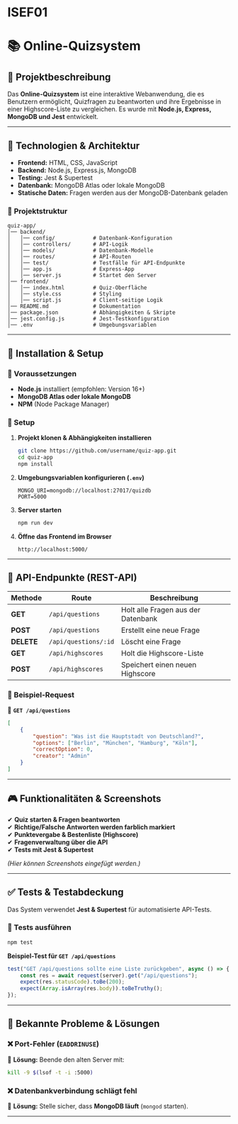 # ISEF01
# 📚 Online-Quizsystem

## 📌 Projektbeschreibung
Das **Online-Quizsystem** ist eine interaktive Webanwendung, die es Benutzern ermöglicht, Quizfragen zu beantworten und ihre Ergebnisse in einer Highscore-Liste zu vergleichen. Es wurde mit **Node.js, Express, MongoDB und Jest** entwickelt.

---

## 🔧 Technologien & Architektur
- **Frontend:** HTML, CSS, JavaScript
- **Backend:** Node.js, Express.js, MongoDB
- **Testing:** Jest & Supertest
- **Datenbank:** MongoDB Atlas oder lokale MongoDB
- **Statische Daten:** Fragen werden aus der MongoDB-Datenbank geladen

### 📁 **Projektstruktur**
```
quiz-app/
│── backend/
│   │── config/            # Datenbank-Konfiguration
│   │── controllers/       # API-Logik
│   │── models/            # Datenbank-Modelle
│   │── routes/            # API-Routen
│   │── test/              # Testfälle für API-Endpunkte
│   │── app.js             # Express-App
│   │── server.js          # Startet den Server
│── frontend/
│   │── index.html         # Quiz-Oberfläche
│   │── style.css          # Styling
│   │── script.js          # Client-seitige Logik
│── README.md              # Dokumentation
│── package.json           # Abhängigkeiten & Skripte
│── jest.config.js         # Jest-Testkonfiguration
│── .env                   # Umgebungsvariablen
```

---

## 🚀 Installation & Setup
### 🔹 Voraussetzungen
- **Node.js** installiert (empfohlen: Version 16+)
- **MongoDB Atlas oder lokale MongoDB**
- **NPM** (Node Package Manager)

### 🔹 Setup
1. **Projekt klonen & Abhängigkeiten installieren**
   ```sh
   git clone https://github.com/username/quiz-app.git
   cd quiz-app
   npm install
   ```

2. **Umgebungsvariablen konfigurieren (`.env`)**
   ```plaintext
   MONGO_URI=mongodb://localhost:27017/quizdb
   PORT=5000
   ```

3. **Server starten**
   ```sh
   npm run dev
   ```

4. **Öffne das Frontend im Browser**
   ```
   http://localhost:5000/
   ```

---

## 📡 API-Endpunkte (REST-API)
| Methode | Route | Beschreibung |
|---------|-------|--------------|
| **GET** | `/api/questions` | Holt alle Fragen aus der Datenbank |
| **POST** | `/api/questions` | Erstellt eine neue Frage |
| **DELETE** | `/api/questions/:id` | Löscht eine Frage |
| **GET** | `/api/highscores` | Holt die Highscore-Liste |
| **POST** | `/api/highscores` | Speichert einen neuen Highscore |

### **📌 Beispiel-Request**
📍 **`GET /api/questions`**
```json
[
    {
        "question": "Was ist die Hauptstadt von Deutschland?",
        "options": ["Berlin", "München", "Hamburg", "Köln"],
        "correctOption": 0,
        "creator": "Admin"
    }
]
```

---

## 🎮 Funktionalitäten & Screenshots
✔ **Quiz starten & Fragen beantworten**  
✔ **Richtige/Falsche Antworten werden farblich markiert**  
✔ **Punktevergabe & Bestenliste (Highscore)**  
✔ **Fragenverwaltung über die API**  
✔ **Tests mit Jest & Supertest**  

*(Hier können Screenshots eingefügt werden.)*

---

## ✅ Tests & Testabdeckung
Das System verwendet **Jest & Supertest** für automatisierte API-Tests.

### **🔹 Tests ausführen**
```sh
npm test
```

**Beispiel-Test für `GET /api/questions`**
```javascript
test("GET /api/questions sollte eine Liste zurückgeben", async () => {
    const res = await request(server).get("/api/questions");
    expect(res.statusCode).toBe(200);
    expect(Array.isArray(res.body)).toBeTruthy();
});
```

---

## 🚨 Bekannte Probleme & Lösungen
### ❌ **Port-Fehler (`EADDRINUSE`)**
🔹 **Lösung:** Beende den alten Server mit:
```sh
kill -9 $(lsof -t -i :5000)
```
  
### ❌ **Datenbankverbindung schlägt fehl**
🔹 **Lösung:** Stelle sicher, dass **MongoDB läuft** (`mongod` starten).

---


